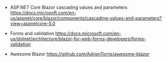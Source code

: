 * ASP.NET Core Blazor cascading values and parameters
https://docs.microsoft.com/en-us/aspnet/core/blazor/components/cascading-values-and-parameters?view=aspnetcore-5.0

* Forms and validation
https://docs.microsoft.com/en-us/dotnet/architecture/blazor-for-web-forms-developers/forms-validation

* Awesome Blazor
https://github.com/AdrienTorris/awesome-blazor
